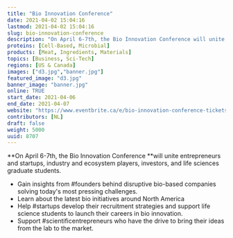 ```yaml
---
title: "Bio Innovation Conference"
date: 2021-04-02 15:04:16
lastmod: 2021-04-02 15:04:16
slug: bio-innovation-conference
description: "On April 6-7th, the Bio Innovation Conference will unite entrepreneurs and startups, industry and ecosystem players, investors, and life sciences graduate students."
proteins: [Cell-Based, Microbial]
products: [Meat, Ingredients, Materials]
topics: [Business, Sci-Tech]
regions: [US & Canada]
images: ["d3.jpg","banner.jpg"]
featured_image: "d3.jpg"
banner_image: "banner.jpg"
online: TRUE
start_date: 2021-04-06
end_date: 2021-04-07
website: "https://www.eventbrite.ca/e/bio-innovation-conference-tickets-144067591043"
contributors: [NL]
draft: false
weight: 5000
uuid: 8707
---
```

**On April 6-7th, the Bio Innovation Conference **will unite
entrepreneurs and startups, industry and ecosystem players, investors,
and life sciences graduate students.

-   Gain insights from #founders behind disruptive bio-based companies
    solving today's most pressing challenges.
-   Learn about the latest bio initiatives around North America
-   Help #startups develop their recruitment strategies and support life
    science students to launch their careers in bio innovation.
-   Support #scientificentrepreneurs who have the drive to bring their
    ideas from the lab to the market.
